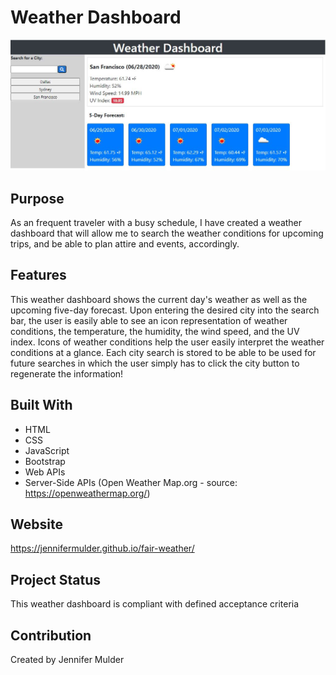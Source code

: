 # Weather Dashboard

![](assets/images/weather-dashboard.jpg)

## Purpose
As an frequent traveler with a busy schedule, I have created a weather dashboard that will allow me to search the weather conditions for upcoming trips, and be able to plan attire and events, accordingly. 

## Features
This weather dashboard shows the current day's weather as well as the upcoming five-day forecast. Upon entering the desired city into the search bar, the user is easily able to see an icon representation of weather conditions, the temperature, the humidity, the wind speed, and the UV index. Icons of weather conditions help the user easily interpret the weather conditions at a glance. Each city search is stored to be able to be used for future searches in which the user simply has to click the city button to regenerate the information!

## Built With
* HTML
* CSS
* JavaScript
* Bootstrap
* Web APIs
* Server-Side APIs (Open Weather Map.org - source: https://openweathermap.org/)

## Website
https://jennifermulder.github.io/fair-weather/

## Project Status
This weather dashboard is compliant with defined acceptance criteria

## Contribution
Created by Jennifer Mulder